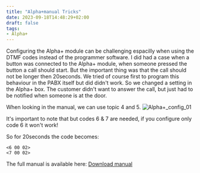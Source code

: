 ```yaml
---
title: "Alpha+manual Tricks"
date: 2023-09-18T14:48:29+02:00
draft: false
tags:
- Alpha+
---
```


Configuring the Alpha+ module can be challenging espacilly when using the DTMF codes instead of the programmer software. I did had a case when a button was connected to the Alpha+ module, when someone pressed the button a call should start.
But the important thing was that the call should not be longer then 20seconds. We tried of course first to program this behaviour in the PABX itself but did didn't work. So we changed a setting in the Alpha+ box.
The customer didn't want to answer the call, but just had to be notified when someone is at the door.

When looking in the manual, we can use topic 4 and 5.
![Alpha+_config_01](/posts_images/alpha+_config_01.png)

It's important to note that but codes 6 & 7 are needed, if you configure only code 6 it won't work!

So for 20seconds the code becomes:
```
<6 00 02>
<7 00 02>
```

The full manual is available here: [Download manual](/uploads/alpha+NL.pdf)





